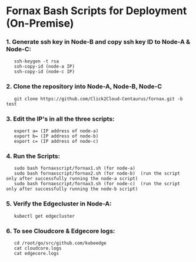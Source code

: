 # Fornax Bash Scripts for Deployment (On-Premise)

### 1. Generate ssh key in Node-B and copy ssh key ID to Node-A & Node-C:
       ssh-keygen -t rsa
       ssh-copy-id (node-a IP)
       ssh-copy-id (node-c IP)

### 2. Clone the repository into Node-A, Node-B, Node-C
       git clone https://github.com/Click2Cloud-Centaurus/fornax.git -b test

### 3. Edit the IP's in all the three scripts:
       export a= (IP address of node-a)
       export b= (IP address of node-b)
       export c= (IP address of node-c)

### 4. Run the Scripts:
       sudo bash fornaxscript/fornax1.sh (for node-a)
       sudo bash fornaxscript/fornax2.sh (for node-b)  (run the script only after successfully running the node-a script)
       sudo bash fornaxscript/fornax3.sh (for node-c)  (run the script only after successfully running the node-b script)
  
### 5. Verify the Edgecluster in Node-A:
       kubectl get edgecluster
       
### 6. To see Cloudcore & Edgecore logs:
       cd /root/go/src/github.com/kubeedge
       cat cloudcore.logs
       cat edgecore.logs
